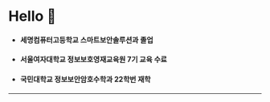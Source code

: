 # Hello 👋
+ #### 세명컴퓨터고등학교 스마트보안솔루션과 졸업
+ #### 서울여자대학교 정보보호영재교육원 7기 교육 수료
+ #### 국민대학교 정보보안암호수학과 22학번 재학
<hr>

<!--
**llist-df/llist-df** is a ✨ _special_ ✨ repository because its `README.md` (this file) appears on your GitHub profile.

Here are some ideas to get you started:

- 👯 I’m looking to collaborate on ...
- 🤔 I’m looking for help with ...
- 💬 Ask me about ...
- 📫 How to reach me: ...
- 😄 Pronouns: ...
- ⚡ Fun fact: ...
-->
